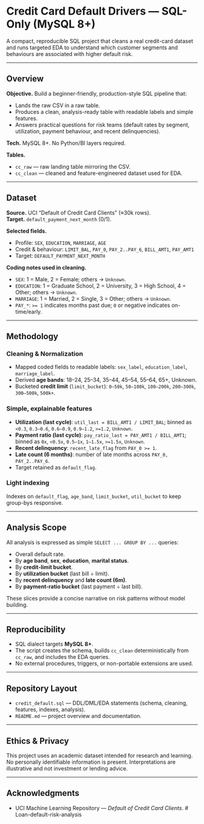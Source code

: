 # Credit Card Default Drivers — SQL-Only (MySQL 8+)

A compact, reproducible SQL project that cleans a real credit-card dataset and runs targeted EDA to understand which customer segments and behaviours are associated with higher default risk.

---

## Overview

**Objective.** Build a beginner-friendly, production-style SQL pipeline that:

- Lands the raw CSV in a raw table.
- Produces a clean, analysis-ready table with readable labels and simple features.
- Answers practical questions for risk teams (default rates by segment, utilization, payment behaviour, and recent delinquencies).

**Tech.** MySQL 8+. No Python/BI layers required.

**Tables.**

- `cc_raw` — raw landing table mirroring the CSV.
- `cc_clean` — cleaned and feature-engineered dataset used for EDA.

---

## Dataset

**Source.** UCI “Default of Credit Card Clients” (≈30k rows).  
**Target.** `default_payment_next_month` (0/1).

**Selected fields.**

- Profile: `SEX`, `EDUCATION`, `MARRIAGE`, `AGE`
- Credit & behaviour: `LIMIT_BAL`, `PAY_0`, `PAY_2..PAY_6`, `BILL_AMT1`, `PAY_AMT1`
- Target: `DEFAULT_PAYMENT_NEXT_MONTH`

**Coding notes used in cleaning.**

- `SEX`: 1 = Male, 2 = Female; others → `Unknown`.
- `EDUCATION`: 1 = Graduate School, 2 = University, 3 = High School, 4 = Other; others → `Unknown`.
- `MARRIAGE`: 1 = Married, 2 = Single, 3 = Other; others → `Unknown`.
- `PAY_*`: `>= 1` indicates months past due; `0` or negative indicates on-time/early.

---

## Methodology

### Cleaning & Normalization

- Mapped coded fields to readable labels: `sex_label`, `education_label`, `marriage_label`.
- Derived **age bands**: 18–24, 25–34, 35–44, 45–54, 55–64, 65+, Unknown.
- Bucketed **credit limit** (`limit_bucket`): `0–50k`, `50–100k`, `100–200k`, `200–300k`, `300–500k`, `500k+`.

### Simple, explainable features

- **Utilization (last cycle)**: `util_last = BILL_AMT1 / LIMIT_BAL`; binned as `<0.3`, `0.3–0.6`, `0.6–0.9`, `0.9–1.2`, `>=1.2`, `Unknown`.
- **Payment ratio (last cycle)**: `pay_ratio_last = PAY_AMT1 / BILL_AMT1`; binned as `0x`, `<0.5x`, `0.5–1x`, `1–1.5x`, `>=1.5x`, `Unknown`.
- **Recent delinquency**: `recent_late_flag` from `PAY_0 >= 1`.
- **Late count (6 months)**: number of late months across `PAY_0, PAY_2..PAY_6`.
- Target retained as `default_flag`.

### Light indexing

Indexes on `default_flag`, `age_band`, `limit_bucket`, `util_bucket` to keep group-bys responsive.

---

## Analysis Scope

All analysis is expressed as simple `SELECT ... GROUP BY ...` queries:

- Overall default rate.
- By **age band**, **sex**, **education**, **marital status**.
- By **credit-limit bucket**.
- By **utilization bucket** (last bill ÷ limit).
- By **recent delinquency** and **late count (6m)**.
- By **payment-ratio bucket** (last payment ÷ last bill).

These slices provide a concise narrative on risk patterns without model building.

---

## Reproducibility

- SQL dialect targets **MySQL 8+**.
- The script creates the schema, builds `cc_clean` deterministically from `cc_raw`, and includes the EDA queries.
- No external procedures, triggers, or non-portable extensions are used.

---

## Repository Layout

- `credit_default.sql` — DDL/DML/EDA statements (schema, cleaning, features, indexes, analysis).
- `README.md` — project overview and documentation.

---

## Ethics & Privacy

This project uses an academic dataset intended for research and learning. No personally identifiable information is present. Interpretations are illustrative and not investment or lending advice.

---

## Acknowledgments

- UCI Machine Learning Repository — _Default of Credit Card Clients_.
#   L o a n - d e f a u l t - r i s k - a n a l y s i s  
 